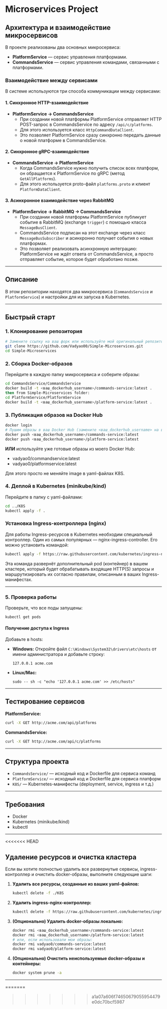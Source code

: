 # Microservices Project

## Архитектура и взаимодействие микросервисов

В проекте реализованы два основных микросервиса:

- **PlatformService** — сервис управления платформами.
- **CommandsService** — сервис управления командами, связанными с платформами.

### Взаимодействие между сервисами
В системе используются три способа коммуникации между сервисами:

#### 1. Синхронное HTTP-взаимодействие
- **PlatformService → CommandsService**
  - При создании новой платформы PlatformService отправляет HTTP POST-запрос в CommandsService по адресу `/api/c/platforms`.
  - Для этого используется класс `HttpCommandDataClient`.
  - Это позволяет PlatformService сразу синхронно передать данные о новой платформе в CommandsService.

#### 2. Синхронное gRPC-взаимодействие
- **CommandsService → PlatformService**
  - Когда CommandsService нужно получить список всех платформ, он обращается к PlatformService по gRPC (метод `GetAllPlatforms`).
  - Для этого используется proto-файл `platforms.proto` и клиент `PlatformDataClient`.

#### 3. Асинхронное взаимодействие через RabbitMQ
- **PlatformService → RabbitMQ → CommandsService**
  - При создании новой платформы PlatformService публикует событие в RabbitMQ (exchange `trigger`) с помощью класса `MessageBusClient`.
  - CommandsService подписан на этот exchange через класс `MessageBusSubscriber` и асинхронно получает события о новых платформах.
  - Это позволяет реализовать асинхронную интеграцию: PlatformService не ждёт ответа от CommandsService, а просто отправляет событие, которое будет обработано позже.

---

## Описание

В этом репозитории находятся два микросервиса (`CommandsService` и `PlatformService`) и настройки для их запуска в Kubernetes.

---

## Быстрый старт

### 1. Клонирование репозитория
```sh
# Замените ссылку на ваш форк или используйте мой оригинальный репозиторий:
git clone https://github.com/Vadyao00/Simple-Microservices.git
cd Simple-Microservices
```

### 2. Сборка Docker-образов

Перейдите в каждую папку микросервиса и соберите образы:
```sh
cd CommandsService/CommandsService
docker build -t <ваш_dockerhub_username>/commands-service:latest .
then from Simple-Microservices folder:
cd PlatformService/PlatformService
docker build -t <ваш_dockerhub_username>/platform-service:latest .
```

### 3. Публикация образов на Docker Hub

```sh
docker login
# Пушим образы в ваш Docker Hub (замените <ваш_dockerhub_username> на ваш логин)
docker push <ваш_dockerhub_username>/commands-service:latest
docker push <ваш_dockerhub_username>/platform-service:latest
```

**ИЛИ** используйте уже готовые образы из моего Docker Hub:
- vadyao0/commandservice:latest
- vadyao0/platformservice:latest

Для этого просто не меняйте image в yaml-файлах K8S.

### 4. Деплой в Kubernetes (minikube/kind)

Перейдите в папку с yaml-файлами:
```sh
cd ../K8S
kubectl apply -f .
```

### Установка Ingress-контроллера (nginx)

Для работы Ingress-ресурсов в Kubernetes необходим специальный контроллер. Один из самых популярных — nginx-ingress-controller. Его можно установить командой:

```sh
kubectl apply -f https://raw.githubusercontent.com/kubernetes/ingress-nginx/controller-v1.12.3/deploy/static/provider/aws/deploy.yaml
```

Эта команда развернёт дополнительный pod (контейнер) в вашем кластере, который будет обрабатывать входящие HTTP(S) запросы и маршрутизировать их согласно правилам, описанным в ваших Ingress-манифестах.

---

### 5. Проверка работы

Проверьте, что все поды запущены:
```sh
kubectl get pods
```

#### Получение доступа к Ingress

Добавьте в hosts:
- **Windows:** Откройте файл `C:\Windows\System32\drivers\etc\hosts` от имени администратора и добавьте строку:
  ```
  127.0.0.1 acme.com
  ```
- **Linux/Mac:**
  ```
  sudo -- sh -c "echo '127.0.0.1 acme.com' >> /etc/hosts"
  ```

---

## Тестирование сервисов

**PlatformService:**
```sh
curl -X GET http://acme.com/api/platforms
```

**CommandsService:**
```sh
curl -X GET http://acme.com/api/c/platforms
```

---

## Структура проекта
- `CommandsService/` — исходный код и Dockerfile для сервиса команд
- `PlatformService/` — исходный код и Dockerfile для сервиса платформ
- `K8S/` — Kubernetes-манифесты (deployment, service, ingress и т.д.)

---

## Требования
- Docker
- Kubernetes (minikube/kind)
- kubectl

---
<<<<<<< HEAD

## Удаление ресурсов и очистка кластера

Если вы хотите полностью удалить все развернутые сервисы, ingress-контроллер и очистить docker-образы, выполните следующие шаги:

1. **Удалить все ресурсы, созданные из ваших yaml-файлов:**
   ```sh
   kubectl delete -f ./K8S
   ```

2. **Удалить ingress-nginx-контроллер:**
   ```sh
   kubectl delete -f https://raw.githubusercontent.com/kubernetes/ingress-nginx/controller-v1.12.3/deploy/static/provider/aws/deploy.yaml
   ```

3. **(Опционально) Удалить docker-образы локально:**
   ```sh
   docker rmi <ваш_dockerhub_username>/commands-service:latest
   docker rmi <ваш_dockerhub_username>/platform-service:latest
   # или, если использовали мои образы:
   docker rmi vadyao0/commands-service:latest
   docker rmi vadyao0/platform-service:latest
   ```

4. **(Опционально) Очистить неиспользуемые docker-образы и контейнеры:**
   ```sh
   docker system prune -a
   ```

---
=======
>>>>>>> a1a07a606f74650679055954479e0dc70bcf5987
